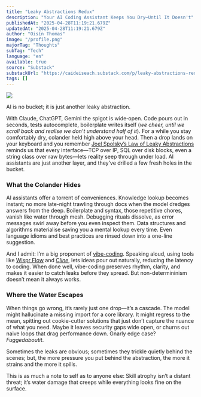 ```yaml
---
title: "Leaky Abstractions Redux"
description: "Your AI Coding Assistant Keeps You Dry—Until It Doesn't"
publishedAt: "2025-04-28T11:19:21.679Z"
updatedAt: "2025-04-28T11:19:21.679Z"
author: "Oisín Thomas"
image: "/profile.png"
majorTag: "Thoughts"
subTag: "Tech"
language: "en"
available: true
source: "Substack"
substackUrl: "https://caideiseach.substack.com/p/leaky-abstractions-redux"
tags: []
---
```


![](https://substack-post-media.s3.amazonaws.com/public/images/19e34fd1-6cfc-4820-b6c7-034fc7e55595_368x489.png)

AI is no bucket; it is just another leaky abstraction.

With Claude, ChatGPT, Gemini the spigot is wide‑open. Code pours out in seconds, tests autocomplete, boilerplate writes itself (_we cheer, until we scroll back and realise we don’t understand half of it_). For a while you stay comfortably dry, colander held high above your head. Then a drop lands on your keyboard and you remember [Joel Spolsky’s Law of Leaky Abstractions](https://www.joelonsoftware.com/2002/11/11/the-law-of-leaky-abstractions/) reminds us that every interface—TCP over IP, SQL over disk blocks, even a string class over raw bytes—lets reality seep through under load. AI assistants are just another layer, and they’ve drilled a few fresh holes in the bucket.

### What the Colander Hides

AI assistants offer a torrent of conveniences. Knowledge lookup becomes instant; no more late-night trawling through docs when the model dredges answers from the deep. Boilerplate and syntax, those repetitive chores, vanish like water through mesh. Debugging rituals dissolve, as error messages swirl away before you even inspect them. Data structures and algorithms materialise saving you a mental lookup every time. Even language idioms and best practices are rinsed down into a one-line suggestion.

And I admit: I’m a big proponent of [vibe-coding](https://x.com/karpathy/status/1886192184808149383). Speaking aloud, using tools like [Wispr Flow](https://wisprflow.ai/) and [C](https://cline.bot/)_[line](https://cline.bot/)_, lets ideas pour out naturally, reducing the latency to coding. When done well, vibe-coding preserves rhythm, clarity, and makes it easier to catch leaks before they spread. But non-determininism doesn’t mean it always works.

### Where the Water Escapes

When things go wrong, it’s rarely just one drop—it’s a cascade. The model might hallucinate a missing import for a core library. It might regress to the mean, spitting out cookie-cutter solutions that just don’t capture the nuance of what you need. Maybe it leaves security gaps wide open, or churns out naive loops that drag performance down. Gnarly edge case? _Fuggedaboutit_.

Sometimes the leaks are obvious; sometimes they trickle quietly behind the scenes; but, the more pressure you put behind the abstraction, the more it strains and the more it spills.

This is as much a note to self as to anyone else: Skill atrophy isn’t a distant threat; it’s water damage that creeps while everything looks fine on the surface.
